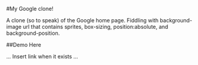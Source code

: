 #My Google clone!

 A clone (so to speak) of the Google home page.  Fiddling with background-image url that contains sprites, box-sizing,
 position:absolute, and background-position.
	
##Demo Here

... Insert link when it exists ...